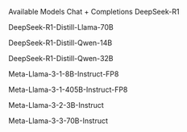 Available Models
Chat + Completions
DeepSeek-R1

DeepSeek-R1-Distill-Llama-70B

DeepSeek-R1-Distill-Qwen-14B

DeepSeek-R1-Distill-Qwen-32B

Meta-Llama-3-1-8B-Instruct-FP8

Meta-Llama-3-1-405B-Instruct-FP8

Meta-Llama-3-2-3B-Instruct

Meta-Llama-3-3-70B-Instruct
